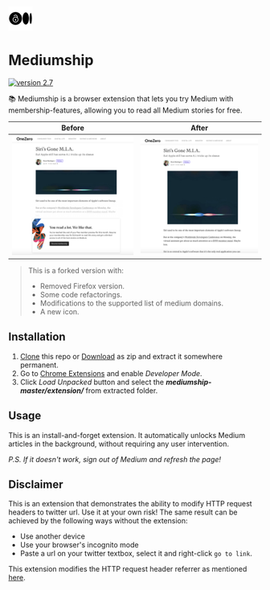 ![mediumship icon](assets/icon.png)

# Mediumship

[![version 2.7](https://img.shields.io/badge/chrome%20extension-v2.7-informational)](https://github.com/ni554n/mediumship/archive/master.zip)

📚 Mediumship is a browser extension that lets you try Medium with membership-features, allowing you to read all Medium stories for free.

Before | After
:---:|:---:
![mediumship-disabled](assets/mediumship-disabled.png) | ![mediumship-enabled](assets/mediumship-enabled.png)

>This is a forked version with:
> - Removed Firefox version.
> - Some code refactorings.
> - Modifications to the supported list of medium domains.
> - A new icon.

## Installation

1. [Clone](https://github.com/ni554n/mediumship.git) this repo or [Download](https://github.com/ni554n/mediumship/archive/master.zip) as zip and extract it somewhere permanent.
2. Go to [Chrome Extensions](chrome://extensions/) and enable *Developer Mode*.
3. Click *Load Unpacked* button and select the _**mediumship-master/extension/**_ from extracted folder.

## Usage

This is an install-and-forget extension. It automatically unlocks Medium articles in the background, without requiring any user intervention.

*P.S. If it doesn't work, sign out of Medium and refresh the page!*

## Disclaimer

This is an extension that demonstrates the ability to modify HTTP request headers to twitter url. Use it at your own risk! The same result can be achieved by the following ways without the extension:

- Use another device
- Use your browser's incognito mode
- Paste a url on your twitter textbox, select it and right-click `go to link`.

This extension modifies the HTTP request header referrer as mentioned [here](https://twitter.com/ev/status/1100899021621583872).
